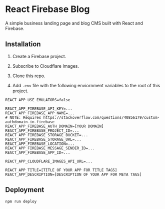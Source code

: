 # React Firebase Blog

A simple business landing page and blog CMS built with React and Firebase.

## Installation

1. Create a Firebase project.

2. Subscribe to Cloudflare Images.

3. Clone this repo.

4. Add `.env` file with the following enviornment variables to the root of this project.

```env
REACT_APP_USE_EMULATORS=false

REACT_APP_FIREBASE_API_KEY=...
REACT_APP_FIREBASE_APP_NAME=...
# NOTE: Requires https://stackoverflow.com/questions/40856179/custom-authdomain-in-firebase
REACT_APP_FIREBASE_AUTH_DOMAIN=[YOUR DOMAIN]
REACT_APP_FIREBASE_PROJECT_ID=...
REACT_APP_FIREBASE_STORAGE_BUCKET=...
REACT_APP_FIREBASE_STORAGE_URL=...
REACT_APP_FIREBASE_LOCATION=...
REACT_APP_FIREBASE_MESSAGE_SENDER_ID=...
REACT_APP_FIREBASE_APP_ID=...

REACT_APP_CLOUDFLARE_IMAGES_API_URL=...

REACT_APP_TITLE=[TITLE OF YOUR APP FOR TITLE TAGS]
REACT_APP_DESCRIPTION=[DESCRIPTION OF YOUR APP FOR META TAGS]
```

## Deployment

```shell
npm run deploy
```
